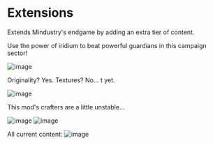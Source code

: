 # Extensions
Extends Mindustry's endgame by adding an extra tier of content.

Use the power of iridium to beat powerful guardians in this campaign sector!

![image](https://github.com/BalaM314/extensions/assets/71201189/bad10e0d-a02a-4cd1-b8a1-9e4ac318b2fc)

Originality? Yes. Textures? No... t yet.

![image](https://github.com/BalaM314/extensions/assets/71201189/ade3db92-2e9f-49e4-bf2e-04df0804bd62)

This mod's crafters are a little unstable...

![image](https://github.com/BalaM314/extensions/assets/71201189/9e754813-31ac-42d7-9546-176dce2ae01c)
![image](https://github.com/BalaM314/extensions/assets/71201189/371579e2-faef-4523-84d3-a972e15bc67a)

All current content:
![image](https://github.com/BalaM314/extensions/assets/71201189/576e29ed-44f2-4697-958e-cddda03c0e08)

